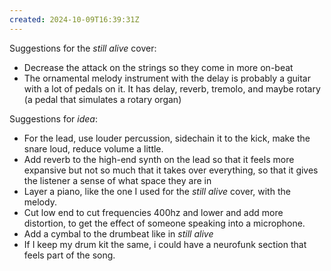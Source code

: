 ```yaml
---
created: 2024-10-09T16:39:31Z
---
```


Suggestions for the _still alive_ cover:
- Decrease the attack on the strings so they come in more on-beat
- The ornamental melody instrument with the delay is probably a guitar with a lot of pedals on it. It has delay, reverb, tremolo, and maybe rotary (a pedal that simulates a rotary organ)

Suggestions for _idea_:
- For the lead, use louder percussion, sidechain it to the kick, make the snare loud, reduce volume a little.
- Add reverb to the high-end synth on the lead so that it feels more expansive but not so much that it takes over everything, so that it gives the listener a sense of what space they are in
- Layer a piano, like the one I used for the _still alive_ cover, with the melody.
- Cut low end to cut frequencies 400hz and lower and add more distortion, to get the effect of someone speaking into a microphone.
- Add a cymbal to the drumbeat like in _still alive_
- If I keep my drum kit the same, i could have a neurofunk section that feels part of the song.
